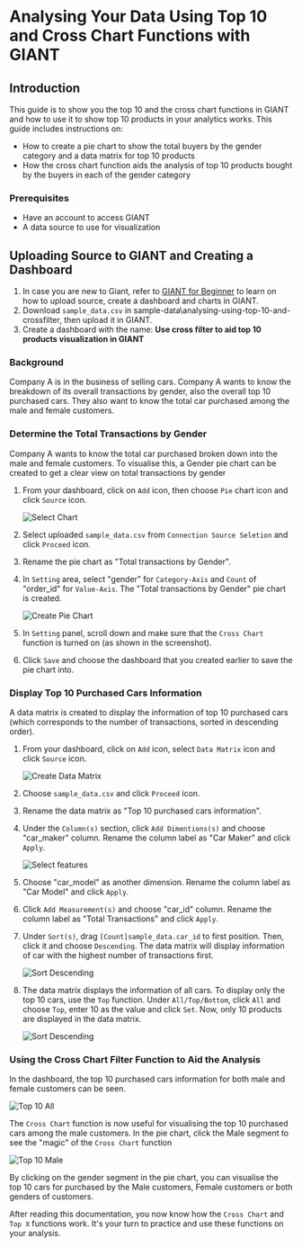 # Analysing Your Data Using Top 10 and Cross Chart Functions with GIANT 

## Introduction
This guide is to show you the top 10 and the cross chart functions in GIANT and how to use it to show top 10 products in your analytics works. This guide includes instructions on:
- How to create a pie chart to show the total buyers by the gender category and a data matrix for top 10 products
- How the cross chart function aids the analysis of top 10 products bought by the buyers in each of the gender category

### Prerequisites
* Have an account to access GIANT
* A data source to use for visualization

## Uploading Source to GIANT and Creating a Dashboard
1. In case you are new to Giant, refer to [GIANT for Beginner](https://github.com/fx-giant/giant-documentations/blob/master/giant/giant-for-beginner.md) to learn on how to upload source, create a dashboard and charts in GIANT.
2. Download `sample_data.csv` in sample-data\analysing-using-top-10-and-crossfilter, then upload it in GIANT.
3. Create a dashboard with the name: **Use cross filter to aid top 10 products visualization in GIANT**

### Background

Company A is in the business of selling cars. Company A wants to know the breakdown of its overall transactions by gender, also the overall top 10 purchased cars. They also want to know the total car purchased among the male and female customers.

### Determine the Total Transactions by Gender

Company A wants to know the total car purchased broken down into the male and female customers. To visualise this, a Gender pie chart can be created to get a clear view on total transactions by gender

1. From your dashboard, click on `Add` icon, then choose `Pie` chart icon and click `Source` icon. 

    ![Select Chart](./images/analysing-using-top-10-and-crossfilter/1-selectPieChart.PNG)

2. Select uploaded `sample_data.csv` from `Connection Source Seletion` and click `Proceed` icon.
3. Rename the pie chart as "Total transactions by Gender".
4. In `Setting` area, select "gender" for `Category-Axis` and `Count` of "order_id" for `Value-Axis`. The "Total transactions by Gender" pie chart is created.

    ![Create Pie Chart](./images/analysing-using-top-10-and-crossfilter/2-createPieChart.PNG)

5. In `Setting` panel, scroll down and make sure that the `Cross Chart` function is turned on (as shown in the screenshot).
6. Click `Save` and choose the dashboard that you created earlier to save the pie chart into.

### Display Top 10 Purchased Cars Information

A data matrix is created to display the information of top 10 purchased cars (which corresponds to the number of transactions, sorted in descending order).

1. From your dashboard, click on `Add` icon, select `Data Matrix` icon and click `Source` icon. 

    ![Create Data Matrix](./images/analysing-using-top-10-and-crossfilter/3-selectDataMatrix.PNG)

2. Choose `sample_data.csv` and click `Proceed` icon.
3. Rename the data matrix as "Top 10 purchased cars information".
4. Under the `Column(s)` section, click `Add Dimentions(s)` and choose "car_maker" column. Rename the column label as "Car Maker" and click `Apply`.

    ![Select features](./images/analysing-using-top-10-and-crossfilter/4-selectFeatures.PNG)

5. Choose "car_model" as another dimension. Rename the column label as "Car Model" and click `Apply`.
6. Click `Add Measurement(s)` and choose "car_id" column. Rename the column label as "Total Transactions" and click `Apply`.
7. Under `Sort(s)`, drag `[Count]sample_data.car_id` to first position. Then, click it and choose `Descending`. The data matrix will display information of car with the highest number of transactions first.

    ![Sort Descending](./images/analysing-using-top-10-and-crossfilter/5-sortDescending.PNG)

8. The data matrix displays the information of all cars. To display only the top 10 cars, use the `Top` function. Under `All/Top/Bottom`, click `All` and choose `Top`, enter 10 as the value and click `Set`. Now, only 10 products are displayed in the data matrix. 

    ![Sort Descending](./images/analysing-using-top-10-and-crossfilter/6-chooseTop10.PNG)

### Using the Cross Chart Filter Function to Aid the Analysis

In the dashboard, the top 10 purchased cars information for both male and female customers can be seen.

![Top 10 All](./images/analysing-using-top-10-and-crossfilter/7-top10All.PNG)

The `Cross Chart` function is now useful for visualising the top 10 purchased cars among the male customers. In the pie chart, click the Male segment to see the "magic" of the `Cross Chart` function

![Top 10 Male](./images/analysing-using-top-10-and-crossfilter/8-top10Male.PNG)

By clicking on the gender segment in the pie chart, you can visualise the top 10 cars for purchased by the Male customers, Female customers or both genders of customers.

After reading this documentation, you now know how the `Cross Chart` and `Top X` functions work. It's your turn to practice and use these functions on your analysis.
